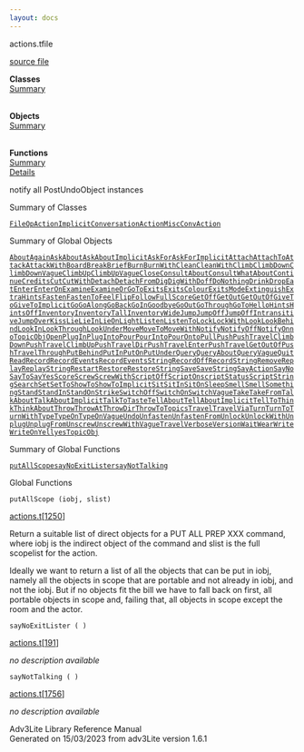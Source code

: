 ```yaml
---
layout: docs
---
```

<span class="title">actions.t</span><span class="type">file</span>

[source file](../source/actions.t.html)

**Classes**  
[Summary](#_ClassSummary_)  
 

**Objects**  
[Summary](#_ObjectSummary_)  
 

**Functions**  
[Summary](#_FunctionSummary_)  
[Details](#_Functions_)

<div class="fdesc">

notify all PostUndoObject instances

</div>

<span id="_ClassSummary_"></span>

<div class="mjhd">

<span class="hdln">Summary of Classes</span>  

</div>

[`FileOpAction`](../object/FileOpAction.html)[`ImplicitConversationAction`](../object/ImplicitConversationAction.html)[`MiscConvAction`](../object/MiscConvAction.html)
<span id="_ObjectSummary_"></span>

<div class="mjhd">

<span class="hdln">Summary of Global Objects</span>  

</div>

[`About`](../object/About.html)[`Again`](../object/Again.html)[`AskAbout`](../object/AskAbout.html)[`AskAboutImplicit`](../object/AskAboutImplicit.html)[`AskFor`](../object/AskFor.html)[`AskForImplicit`](../object/AskForImplicit.html)[`Attach`](../object/Attach.html)[`AttachTo`](../object/AttachTo.html)[`Attack`](../object/Attack.html)[`AttackWith`](../object/AttackWith.html)[`Board`](../object/Board.html)[`Break`](../object/Break.html)[`Brief`](../object/Brief.html)[`Burn`](../object/Burn.html)[`BurnWith`](../object/BurnWith.html)[`Clean`](../object/Clean.html)[`CleanWith`](../object/CleanWith.html)[`Climb`](../object/Climb.html)[`ClimbDown`](../object/ClimbDown.html)[`ClimbDownVague`](../object/ClimbDownVague.html)[`ClimbUp`](../object/ClimbUp.html)[`ClimbUpVague`](../object/ClimbUpVague.html)[`Close`](../object/Close.html)[`ConsultAbout`](../object/ConsultAbout.html)[`ConsultWhatAbout`](../object/ConsultWhatAbout.html)[`Continue`](../object/Continue.html)[`Credits`](../object/Credits.html)[`Cut`](../object/Cut.html)[`CutWith`](../object/CutWith.html)[`Detach`](../object/Detach.html)[`DetachFrom`](../object/DetachFrom.html)[`Dig`](../object/Dig.html)[`DigWith`](../object/DigWith.html)[`Doff`](../object/Doff.html)[`DoNothing`](../object/DoNothing.html)[`Drink`](../object/Drink.html)[`Drop`](../object/Drop.html)[`Eat`](../object/Eat.html)[`Enter`](../object/Enter.html)[`EnterOn`](../object/EnterOn.html)[`Examine`](../object/Examine.html)[`ExamineOrGoTo`](../object/ExamineOrGoTo.html)[`Exits`](../object/Exits.html)[`ExitsColour`](../object/ExitsColour.html)[`ExitsMode`](../object/ExitsMode.html)[`Extinguish`](../object/Extinguish.html)[`ExtraHints`](../object/ExtraHints.html)[`Fasten`](../object/Fasten.html)[`FastenTo`](../object/FastenTo.html)[`Feel`](../object/Feel.html)[`Flip`](../object/Flip.html)[`Follow`](../object/Follow.html)[`FullScore`](../object/FullScore.html)[`GetOff`](../object/GetOff.html)[`GetOut`](../object/GetOut.html)[`GetOutOf`](../object/GetOutOf.html)[`GiveTo`](../object/GiveTo.html)[`GiveToImplicit`](../object/GiveToImplicit.html)[`Go`](../object/Go.html)[`GoAlong`](../object/GoAlong.html)[`GoBack`](../object/GoBack.html)[`GoIn`](../object/GoIn.html)[`Goodbye`](../object/Goodbye.html)[`GoOut`](../object/GoOut.html)[`GoThrough`](../object/GoThrough.html)[`GoTo`](../object/GoTo.html)[`Hello`](../object/Hello.html)[`Hints`](../object/Hints.html)[`HintsOff`](../object/HintsOff.html)[`Inventory`](../object/Inventory.html)[`InventoryTall`](../object/InventoryTall.html)[`InventoryWide`](../object/InventoryWide.html)[`Jump`](../object/Jump.html)[`JumpOff`](../object/JumpOff.html)[`JumpOffIntransitive`](../object/JumpOffIntransitive.html)[`JumpOver`](../object/JumpOver.html)[`Kiss`](../object/Kiss.html)[`Lie`](../object/Lie.html)[`LieIn`](../object/LieIn.html)[`LieOn`](../object/LieOn.html)[`Light`](../object/Light.html)[`Listen`](../object/Listen.html)[`ListenTo`](../object/ListenTo.html)[`Lock`](../object/Lock.html)[`LockWith`](../object/LockWith.html)[`Look`](../object/Look.html)[`LookBehind`](../object/LookBehind.html)[`LookIn`](../object/LookIn.html)[`LookThrough`](../object/LookThrough.html)[`LookUnder`](../object/LookUnder.html)[`Move`](../object/Move.html)[`MoveTo`](../object/MoveTo.html)[`MoveWith`](../object/MoveWith.html)[`Notify`](../object/Notify.html)[`NotifyOff`](../object/NotifyOff.html)[`NotifyOn`](../object/NotifyOn.html)[`noTopicObj`](../object/noTopicObj.html)[`Open`](../object/Open.html)[`PlugIn`](../object/PlugIn.html)[`PlugInto`](../object/PlugInto.html)[`Pour`](../object/Pour.html)[`PourInto`](../object/PourInto.html)[`PourOnto`](../object/PourOnto.html)[`Pull`](../object/Pull.html)[`Push`](../object/Push.html)[`PushTravelClimbDown`](../object/PushTravelClimbDown.html)[`PushTravelClimbUp`](../object/PushTravelClimbUp.html)[`PushTravelDir`](../object/PushTravelDir.html)[`PushTravelEnter`](../object/PushTravelEnter.html)[`PushTravelGetOutOf`](../object/PushTravelGetOutOf.html)[`PushTravelThrough`](../object/PushTravelThrough.html)[`PutBehind`](../object/PutBehind.html)[`PutIn`](../object/PutIn.html)[`PutOn`](../object/PutOn.html)[`PutUnder`](../object/PutUnder.html)[`Query`](../object/Query.html)[`QueryAbout`](../object/QueryAbout.html)[`QueryVague`](../object/QueryVague.html)[`Quit`](../object/Quit.html)[`Read`](../object/Read.html)[`Record`](../object/Record.html)[`RecordEvents`](../object/RecordEvents.html)[`RecordEventsString`](../object/RecordEventsString.html)[`RecordOff`](../object/RecordOff.html)[`RecordString`](../object/RecordString.html)[`Remove`](../object/Remove.html)[`Replay`](../object/Replay.html)[`ReplayString`](../object/ReplayString.html)[`Restart`](../object/Restart.html)[`Restore`](../object/Restore.html)[`RestoreString`](../object/RestoreString.html)[`Save`](../object/Save.html)[`SaveString`](../object/SaveString.html)[`SayAction`](../object/SayAction.html)[`SayNo`](../object/SayNo.html)[`SayTo`](../object/SayTo.html)[`SayYes`](../object/SayYes.html)[`Score`](../object/Score.html)[`Screw`](../object/Screw.html)[`ScrewWith`](../object/ScrewWith.html)[`ScriptOff`](../object/ScriptOff.html)[`ScriptOn`](../object/ScriptOn.html)[`scriptStatus`](../object/scriptStatus.html)[`ScriptString`](../object/ScriptString.html)[`Search`](../object/Search.html)[`Set`](../object/Set.html)[`SetTo`](../object/SetTo.html)[`ShowTo`](../object/ShowTo.html)[`ShowToImplicit`](../object/ShowToImplicit.html)[`Sit`](../object/Sit.html)[`SitIn`](../object/SitIn.html)[`SitOn`](../object/SitOn.html)[`Sleep`](../object/Sleep.html)[`Smell`](../object/Smell.html)[`SmellSomething`](../object/SmellSomething.html)[`Stand`](../object/Stand.html)[`StandIn`](../object/StandIn.html)[`StandOn`](../object/StandOn.html)[`Strike`](../object/Strike.html)[`SwitchOff`](../object/SwitchOff.html)[`SwitchOn`](../object/SwitchOn.html)[`SwitchVague`](../object/SwitchVague.html)[`Take`](../object/Take.html)[`TakeFrom`](../object/TakeFrom.html)[`TalkAbout`](../object/TalkAbout.html)[`TalkAboutImplicit`](../object/TalkAboutImplicit.html)[`TalkTo`](../object/TalkTo.html)[`Taste`](../object/Taste.html)[`TellAbout`](../object/TellAbout.html)[`TellAboutImplicit`](../object/TellAboutImplicit.html)[`TellTo`](../object/TellTo.html)[`Think`](../object/Think.html)[`ThinkAbout`](../object/ThinkAbout.html)[`Throw`](../object/Throw.html)[`ThrowAt`](../object/ThrowAt.html)[`ThrowDir`](../object/ThrowDir.html)[`ThrowTo`](../object/ThrowTo.html)[`Topics`](../object/Topics.html)[`Travel`](../object/Travel.html)[`TravelVia`](../object/TravelVia.html)[`Turn`](../object/Turn.html)[`TurnTo`](../object/TurnTo.html)[`TurnWith`](../object/TurnWith.html)[`Type`](../object/Type.html)[`TypeOn`](../object/TypeOn.html)[`TypeOnVague`](../object/TypeOnVague.html)[`Undo`](../object/Undo.html)[`Unfasten`](../object/Unfasten.html)[`UnfastenFrom`](../object/UnfastenFrom.html)[`Unlock`](../object/Unlock.html)[`UnlockWith`](../object/UnlockWith.html)[`Unplug`](../object/Unplug.html)[`UnplugFrom`](../object/UnplugFrom.html)[`Unscrew`](../object/Unscrew.html)[`UnscrewWith`](../object/UnscrewWith.html)[`VagueTravel`](../object/VagueTravel.html)[`Verbose`](../object/Verbose.html)[`Version`](../object/Version.html)[`Wait`](../object/Wait.html)[`Wear`](../object/Wear.html)[`Write`](../object/Write.html)[`WriteOn`](../object/WriteOn.html)[`Yell`](../object/Yell.html)[`yesTopicObj`](../object/yesTopicObj.html)
<span id="FunctionSummary_"></span>

<div class="mjhd">

<span class="hdln">Summary of Global Functions</span>  

</div>

[`putAllScope`](#putAllScope)[`sayNoExitLister`](#sayNoExitLister)[`sayNotTalking`](#sayNotTalking)

<span id="_Functions_"></span>

<div class="mjhd">

<span class="hdln">Global Functions</span>  

</div>

<span id="putAllScope"></span>

`putAllScope (iobj, slist)`

[actions.t](../file/actions.t.html)\[[1250](../source/actions.t.html#1250)\]

<div class="desc">

Return a suitable list of direct objects for a PUT ALL PREP XXX command,
where iobj is the indirect object of the command and slist is the full
scopelist for the action.

Ideally we want to return a list of all the objects that can be put in
iobj, namely all the objects in scope that are portable and not already
in iobj, and not the iobj. But if no objects fit the bill we have to
fall back on first, all portable objects in scope and, failing that, all
objects in scope except the room and the actor.

</div>

<span id="sayNoExitLister"></span>

`sayNoExitLister ( )`

[actions.t](../file/actions.t.html)\[[191](../source/actions.t.html#191)\]

<div class="desc">

*no description available*

</div>

<span id="sayNotTalking"></span>

`sayNotTalking ( )`

[actions.t](../file/actions.t.html)\[[1756](../source/actions.t.html#1756)\]

<div class="desc">

*no description available*

</div>

<div class="ftr">

Adv3Lite Library Reference Manual  
Generated on 15/03/2023 from adv3Lite version 1.6.1

</div>
